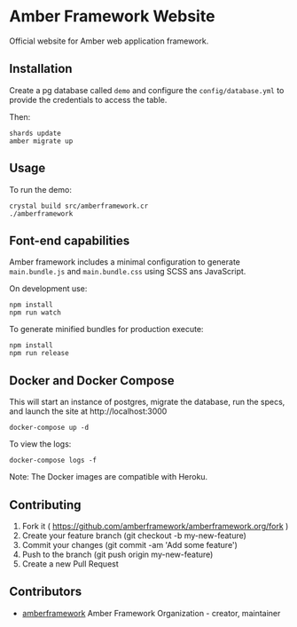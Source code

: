 # Amber Framework Website

Official website for Amber web application framework. 

## Installation

Create a pg database called `demo` and configure the `config/database.yml`
to provide the credentials to access the table.

Then:

```
shards update
amber migrate up
```

## Usage

To run the demo:

```
crystal build src/amberframework.cr
./amberframework
```

## Font-end capabilities

Amber framework includes a minimal configuration to generate `main.bundle.js` and `main.bundle.css` using SCSS ans JavaScript.

On development use:

```
npm install
npm run watch
```

To generate minified bundles for production execute:

```
npm install
npm run release
```

## Docker and Docker Compose

This will start an instance of postgres, migrate the database, run the specs,
and launch the site at http://localhost:3000

```
docker-compose up -d
```

To view the logs:

```
docker-compose logs -f
```

Note: The Docker images are compatible with Heroku.  

## Contributing

1. Fork it ( https://github.com/amberframework/amberframework.org/fork )
2. Create your feature branch (git checkout -b my-new-feature)
3. Commit your changes (git commit -am 'Add some feature')
4. Push to the branch (git push origin my-new-feature)
5. Create a new Pull Request

## Contributors

- [amberframework](https://github.com/amberframework) Amber Framework Organization - creator, maintainer
